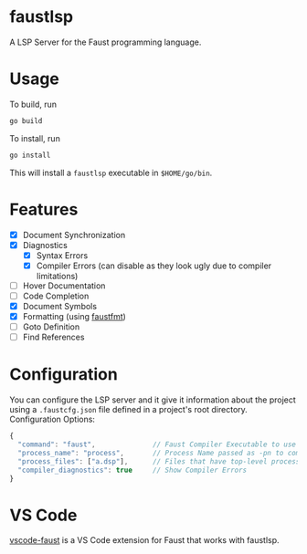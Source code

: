 # faustlsp

A LSP Server for the Faust programming language.

# Usage

To build, run  
```sh
go build
```

To install, run  
```sh
go install
```

This will install a `faustlsp` executable in `$HOME/go/bin`.

# Features

- [x] Document Synchronization
- [x] Diagnostics
  - [x] Syntax Errors
  - [x] Compiler Errors (can disable as they look ugly due to compiler limitations)
- [ ] Hover Documentation
- [ ] Code Completion
- [x] Document Symbols
- [x] Formatting (using [faustfmt](https://github.com/carn181/faustfmt))
- [ ] Goto Definition
- [ ] Find References

# Configuration

You can configure the LSP server and it give it information about the project using a `.faustcfg.json` file defined in a project's root directory.  
Configuration Options:  
```js
{
  "command": "faust",              // Faust Compiler Executable to use
  "process_name": "process",       // Process Name passed as -pn to compiler
  "process_files": ["a.dsp"],      // Files that have top-level processes defined
  "compiler_diagnostics": true     // Show Compiler Errors 
}
```

# VS Code

[vscode-faust](https://github.com/carn181/vscode-faust) is a VS Code extension for Faust that works with faustlsp.
